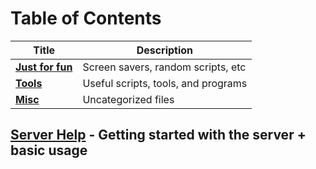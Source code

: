 # Table of Contents

| Title                  | Description                                   |
|------------------------|-----------------------------------------------|
| **[Just for fun][1]**  | Screen savers, random scripts, etc            |
| **[Tools][2]**         | Useful scripts, tools, and programs           |
| **[Misc][3]**          | Uncategorized files                           |


## [Server Help][4] - Getting started with the server + basic usage


[1]: /fun
[2]: /tools
[3]: /misc
[4]: ../../gh-pages